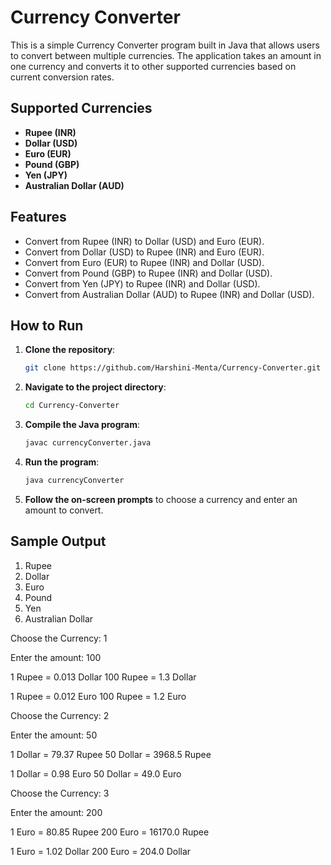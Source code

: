 # Currency Converter

This is a simple Currency Converter program built in Java that allows users to convert between multiple currencies. The application takes an amount in one currency and converts it to other supported currencies based on current conversion rates.

## Supported Currencies
- **Rupee (INR)**
- **Dollar (USD)**
- **Euro (EUR)**
- **Pound (GBP)**
- **Yen (JPY)**
- **Australian Dollar (AUD)**

## Features
- Convert from Rupee (INR) to Dollar (USD) and Euro (EUR).
- Convert from Dollar (USD) to Rupee (INR) and Euro (EUR).
- Convert from Euro (EUR) to Rupee (INR) and Dollar (USD).
- Convert from Pound (GBP) to Rupee (INR) and Dollar (USD).
- Convert from Yen (JPY) to Rupee (INR) and Dollar (USD).
- Convert from Australian Dollar (AUD) to Rupee (INR) and Dollar (USD).

## How to Run

1. **Clone the repository**:
    ```bash
    git clone https://github.com/Harshini-Menta/Currency-Converter.git
    ```

2. **Navigate to the project directory**:
    ```bash
    cd Currency-Converter
    ```

3. **Compile the Java program**:
    ```bash
    javac currencyConverter.java
    ```

4. **Run the program**:
    ```bash
    java currencyConverter
    ```

5. **Follow the on-screen prompts** to choose a currency and enter an amount to convert.

## Sample Output

1. Rupee
2. Dollar
3. Euro
4. Pound
5. Yen
6. Australian Dollar

Choose the Currency:
1

Enter the amount:
100

1 Rupee = 0.013 Dollar
100 Rupee = 1.3 Dollar

1 Rupee = 0.012 Euro
100 Rupee = 1.2 Euro

Choose the Currency:
2

Enter the amount:
50

1 Dollar = 79.37 Rupee
50 Dollar = 3968.5 Rupee

1 Dollar = 0.98 Euro
50 Dollar = 49.0 Euro

Choose the Currency:
3

Enter the amount:
200

1 Euro = 80.85 Rupee
200 Euro = 16170.0 Rupee

1 Euro = 1.02 Dollar
200 Euro = 204.0 Dollar

